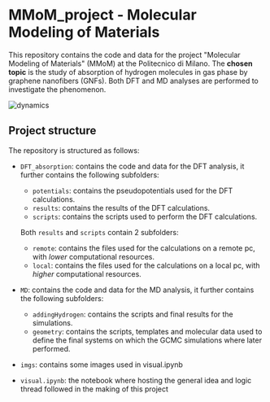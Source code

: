 # MMoM_project - Molecular Modeling of Materials

This repository contains the code and data for the project "Molecular Modeling of Materials" (MMoM) at the Politecnico di Milano. The <b>chosen topic</b> is the study of absorption of hydrogen molecules in gas phase by graphene nanofibers (GNFs). Both DFT and MD analyses are performed to investigate the phenomenon.

![dynamics](/MMoM_project/imgs/movie.gif)

## Project structure

The repository is structured as follows:


- `DFT_absorption`: contains the code and data for the DFT analysis, it further contains the following subfolders:
  - `potentials`: contains the pseudopotentials used for the DFT calculations.
  - `results`: contains the results of the DFT calculations.
  - `scripts`: contains the scripts used to perform the DFT calculations.

  Both `results` and `scripts` contain 2 subfolders:
    - `remote`: contains the files used for the calculations on a remote pc, with <i>lower</i> computational resources.
    - `local`: contains the files used for the calculations on a local pc, with <i>higher</i> computational resources.

- `MD`: contains the code and data for the MD analysis, it further contains the following subfolders:
  - `addingHydrogen`: contains the scripts and final results for the simulations.
  - `geometry`: contains the scripts, templates and molecular data used to define the final systems on which the GCMC simulations where later performed.

- `imgs`: contains some images used in visual.ipynb

- `visual.ipynb`: the notebook where hosting the general idea and logic thread followed in the making of this project